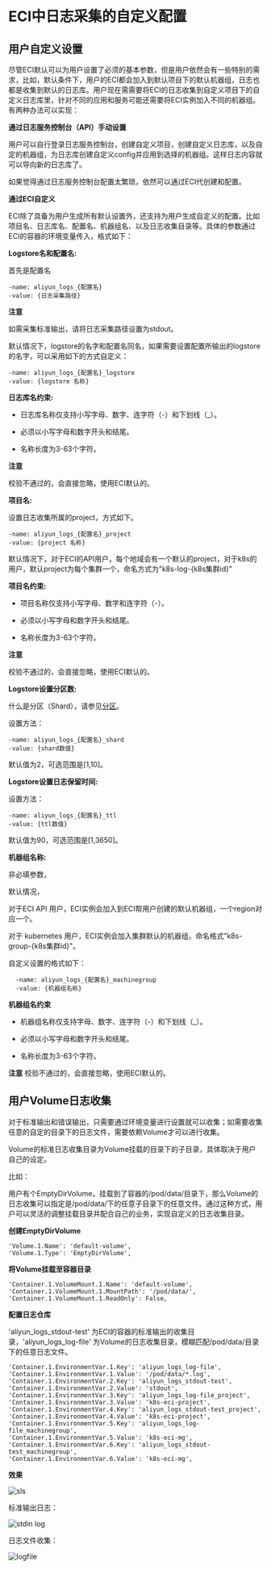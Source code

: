 ECI中日志采集的自定义配置 
===================================



用户自定义设置 
----------------------------

尽管ECI默认可以为用户设置了必须的基本参数，但是用户依然会有一些特别的需求，比如，默认条件下，用户的ECI都会加入到默认项目下的默认机器组，日志也都是收集到默认的日志库。用户现在需需要将ECI的日志收集到自定义项目下的自定义日志库里，针对不同的应用和服务可能还需要将ECI实例加入不同的机器组。有两种办法可以实现：

**通过日志服务控制台（API）手动设置** 

用户可以自行登录日志服务控制台，创建自定义项目，创建自定义日志库，以及自定的机器组，为日志库创建自定义config并应用到选择的机器组。这样日志内容就可以导向新的日志库了。

如果觉得通过日志服务控制台配置太繁琐，依然可以通过ECI代创建和配置。

**通过ECI自定义** 

ECI除了具备为用户生成所有默认设置外，还支持为用户生成自定义的配置。比如项目名、日志库名、配置名、机器组名、以及日志收集目录等。具体的参数通过ECI的容器的环境变量传入，格式如下：

**Logstore名和配置名:** 

首先是配置名

    -name: aliyun_logs_{配置名}
    -value: {日志采集路径}


**注意**

如需采集标准输出，请将日志采集路径设置为stdout。



默认情况下，logstore的名字和配置名同名，如果需要设置配置所输出的logstore的名字，可以采用如下的方式自定义：

    -name: aliyun_logs_{配置名}_logstore
    -value: {logstore 名称}





**日志库名约束:** 

* 日志库名称仅支持小写字母、数字、连字符（-）和下划线（_）。

  

* 必须以小写字母和数字开头和结尾。

  

* 名称长度为3-63个字符。

  



**注意**

校验不通过的，会直接忽略，使用ECI默认的。



**项目名:** 

设置日志收集所属的project，方式如下。

    -name: aliyun_logs_{配置名}_project
    -value: {project 名称}



默认情况下，对于ECI的API用户，每个地域会有一个默认的project，对于k8s的用户，默认project为每个集群一个，命名方式为"k8s-log-{k8s集群id}"

**项目名约束:** 

* 项目名称仅支持小写字母、数字和连字符（-）。

* 必须以小写字母和数字开头和结尾。

* 名称长度为3-63个字符。

  



**注意**

校验不通过的，会直接忽略，使用ECI默认的。



**Logstore设置分区数:** 

什么是分区（Shard），请参见[分区](/intl.zh-CN/产品简介/基本概念/分区.md)。

设置方法： 



    -name: aliyun_logs_{配置名}_shard
    -value: {shard数值}



默认值为2，可选范围是\[1,10\]。



**Logstore设置日志保留时间:** 

设置方法： 



    -name: aliyun_logs_{配置名}_ttl
    -value: {ttl数值}



默认值为90，可选范围是\[1,3650\]。



**机器组名称:** 

非必填参数，

默认情况，

对于ECI API 用户，ECI实例会加入到ECI帮用户创建的默认机器组，一个region对应一个。

对于 kubernetes 用户，ECI实例会加入集群默认的机器组，命名格式"k8s-group-{k8s集群id}"。

自定义设置的格式如下：

      -name: aliyun_logs_{配置名}_machinegroup
      -value: {机器组名称}





**机器组名约束** 

* 机器组名称仅支持字母、数字、连字符（-）和下划线（_）。

* 必须以小写字母和数字开头和结尾。

* 名称长度为3-63个字符。





**注意** 校验不通过的，会直接忽略，使用ECI默认的。

用户Volume日志收集 
---------------------------------

对于标准输出和错误输出，只需要通过环境变量进行设置就可以收集；如需要收集任意的自定的目录下的日志文件，需要依赖Volume才可以进行收集。

Volume的标准日志收集目录为Volume挂载的目录下的子目录，具体取决于用户自己的设定。

比如：

用户有个EmptyDirVolume，挂载到了容器的/pod/data/目录下，那么Volume的日志收集可以指定是/pod/data/下的任意子目录下的任意文件。通过这种方式，用户可以灵活的调整挂载目录并配合自己的业务，实现自定义的日志收集目录。



**创建EmptyDirVolume** 



    'Volume.1.Name': 'default-volume',
    'Volume.1.Type': 'EmptyDirVolume',



**将Volume挂载至容器目录** 



    'Container.1.VolumeMount.1.Name': 'default-volume',
    'Container.1.VolumeMount.1.MountPath': '/pod/data/',
    'Container.1.VolumeMount.1.ReadOnly': False,



**配置日志仓库** 

'aliyun_logs_stdout-test' 为ECI的容器的标准输出的收集目录，'aliyun_logs_log-file' 为Volume的日志收集目录，模糊匹配/pod/data/目录下的任意日志文件。




    'Container.1.EnvironmentVar.1.Key': 'aliyun_logs_log-file',
    'Container.1.EnvironmentVar.1.Value': '/pod/data/*.log',
    'Container.1.EnvironmentVar.2.Key': 'aliyun_logs_stdout-test',
    'Container.1.EnvironmentVar.2.Value': 'stdout',
    'Container.1.EnvironmentVar.3.Key': 'aliyun_logs_log-file_project',
    'Container.1.EnvironmentVar.3.Value': 'k8s-eci-project',
    'Container.1.EnvironmentVar.4.Key': 'aliyun_logs_stdout-test_project',
    'Container.1.EnvironmentVar.4.Value': 'k8s-eci-project',
    'Container.1.EnvironmentVar.5.Key': 'aliyun_logs_log-file_machinegroup',
    'Container.1.EnvironmentVar.5.Value': 'k8s-eci-mg',
    'Container.1.EnvironmentVar.6.Key': 'aliyun_logs_stdout-test_machinegroup',
    'Container.1.EnvironmentVar.6.Value': 'k8s-eci-mg',





**效果** 

![sls](//static-aliyun-doc.oss-cn-hangzhou.aliyuncs.com/assets/img/zh-CN/4539819951/p133041.png)

标准输出日志：

![stdin log](//static-aliyun-doc.oss-cn-hangzhou.aliyuncs.com/assets/img/zh-CN/4539819951/p133042.png)

日志文件收集：

![logfile](//static-aliyun-doc.oss-cn-hangzhou.aliyuncs.com/assets/img/zh-CN/4539819951/p133043.png)

